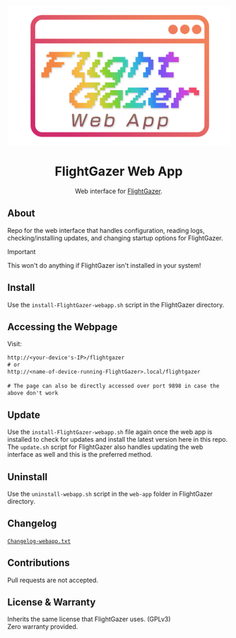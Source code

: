 <!-- Title -->
<div align="center">
    <a href="https://github.com/WeegeeNumbuh1/FlightGazer-webapp">
    <img src="static/FlightGazer-logo_webapp.png" alt="Logo">
    </a>
    <h1 align="center">FlightGazer Web App</h1>
    Web interface for <a href="https://github.com/WeegeeNumbuh1/FlightGazer">FlightGazer</a>.
</div>
<!-- end title section -->

## About
Repo for the web interface that handles configuration, reading logs, checking/installing updates, and changing startup options for FlightGazer.

> [!IMPORTANT]
> This won't do anything if FlightGazer isn't installed in your system!

## Install
Use the `install-FlightGazer-webapp.sh` script in the FlightGazer directory.

## Accessing the Webpage
Visit:
```
http://<your-device's-IP>/flightgazer
# or
http://<name-of-device-running-FlightGazer>.local/flightgazer

# The page can also be directly accessed over port 9898 in case the above don't work
```

## Update
Use the `install-FlightGazer-webapp.sh` file again once the web app is installed to check for updates and install the latest version here in this repo.<br>
The `update.sh` script for FlightGazer also handles updating the web interface as well and this is the preferred method.

## Uninstall
Use the `uninstall-webapp.sh` script in the `web-app` folder in FlightGazer directory.

## Changelog
[`Changelog-webapp.txt`](/Changelog-webapp.txt)

## Contributions
Pull requests are not accepted.

## License & Warranty
Inherits the same license that FlightGazer uses. (GPLv3)<br>
Zero warranty provided.
